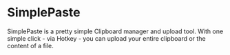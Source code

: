 SimplePaste
===========

SimplePaste is a pretty simple Clipboard manager and upload tool. 
With one simple click - via Hotkey - you can upload your entire clipboard or the content of a file.
